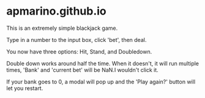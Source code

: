 # apmarino.github.io

This is an extremely simple blackjack game.

Type in a number to the input box, click 'bet', then deal.

You now have three options: Hit, Stand, and Doubledown.

Double down works around half the time. When it doesn't, it will run multiple times, 'Bank' and 'current bet' will be NaN.I wouldn't click it.

If your bank goes to 0, a modal will pop up and the 'Play again?' button will let you restart.